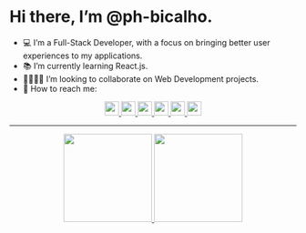 # Hi there, I’m @ph-bicalho.
- 💻 I’m a Full-Stack Developer, with a focus on bringing better user experiences to my applications.
- 📚 I’m currently learning React.js.
- 👨‍👩‍👧‍👧 I’m looking to collaborate on Web Development projects.
- 🧧 How to reach me:
<div align= "center">
 <a href="https://t.me/ph_bicalho" target="_blank"><img height= "25px" src= "https://img.shields.io/badge/Telegram-2CA5E0?style=for-the-badge&logo=telegram&logoColor=white"
 </a>
 <a href="https://www.instagram.com/ph.bicalho/" target="_blank"><img height= "25px" src= "https://img.shields.io/badge/Instagram-E4405F?style=for-the-badge&logo=instagram&logoColor=white"</a>
 <a href="https://www.linkedin.com/in/ph-bicalho" target="_blank"><img height= "25px" src= "https://img.shields.io/badge/LinkedIn-0077B5?style=for-the-badge&logo=linkedin&logoColor=white"</a>
 <a href="https://discord.com/channels/@ph-bicalho"><img height= "25px" src= "https://img.shields.io/badge/Discord-7289DA?style=for-the-badge&logo=discord&logoColor=white"</a>
 <a href="mailto:dev.pedrobicalho@gmail.com"><img height= "25px" src= "https://img.shields.io/badge/Gmail-D14836?style=for-the-badge&logo=gmail&logoColor=white"</a>
  <a href="https://ph-bicalho.github.io/ph-bicalho/pt.html"><img height="25px" src="https://user-images.githubusercontent.com/93494879/153499465-626b6254-6790-4aa9-a3fd-8ced4bf4667b.png"></a>
<div>
<hr>
      
<div align="center">
  <a href="https://github.com/ph-bicalho">
  <img height="155px" src="https://github-readme-stats.vercel.app/api?username=ph-bicalho&show_icons=true&theme=dark"></img>
  <img height="155px" src="https://github-readme-stats.vercel.app/api/top-langs/?username=ph-bicalho&layout=compact&theme=dark"></img>
  </a>
</div>

